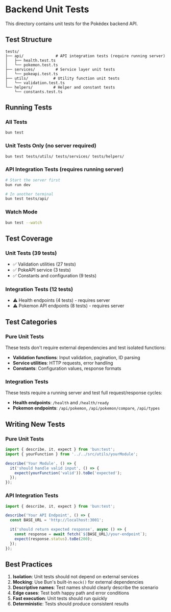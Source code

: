 # Backend Unit Tests

This directory contains unit tests for the Pokédex backend API.

## Test Structure

```
tests/
├── api/              # API integration tests (require running server)
│   ├── health.test.ts
│   └── pokemon.test.ts
├── services/         # Service layer unit tests
│   └── pokeapi.test.ts
├── utils/           # Utility function unit tests
│   └── validation.test.ts
└── helpers/         # Helper and constant tests
    └── constants.test.ts
```

## Running Tests

### All Tests
```bash
bun test
```

### Unit Tests Only (no server required)
```bash
bun test tests/utils/ tests/services/ tests/helpers/
```

### API Integration Tests (requires running server)
```bash
# Start the server first
bun run dev

# In another terminal
bun test tests/api/
```

### Watch Mode
```bash
bun test --watch
```

## Test Coverage

### Unit Tests (39 tests)
- ✅ Validation utilities (27 tests)
- ✅ PokeAPI service (3 tests)
- ✅ Constants and configuration (9 tests)

### Integration Tests (12 tests)
- ⚠️ Health endpoints (4 tests) - requires server
- ⚠️ Pokemon API endpoints (8 tests) - requires server

## Test Categories

### Pure Unit Tests
These tests don't require external dependencies and test isolated functions:
- **Validation functions**: Input validation, pagination, ID parsing
- **Service utilities**: HTTP requests, error handling
- **Constants**: Configuration values, response formats

### Integration Tests
These tests require a running server and test full request/response cycles:
- **Health endpoints**: `/health` and `/health/ready`
- **Pokemon endpoints**: `/api/pokemon`, `/api/pokemon/compare`, `/api/types`

## Writing New Tests

### Pure Unit Tests
```typescript
import { describe, it, expect } from 'bun:test';
import { yourFunction } from '../../src/utils/yourModule';

describe('Your Module', () => {
  it('should handle valid input', () => {
    expect(yourFunction('valid')).toBe('expected');
  });
});
```

### API Integration Tests
```typescript
import { describe, it, expect } from 'bun:test';

describe('Your API Endpoint', () => {
  const BASE_URL = 'http://localhost:3001';

  it('should return expected response', async () => {
    const response = await fetch(`${BASE_URL}/your-endpoint`);
    expect(response.status).toBe(200);
  });
});
```

## Best Practices

1. **Isolation**: Unit tests should not depend on external services
2. **Mocking**: Use Bun's built-in `mock()` for external dependencies
3. **Descriptive names**: Test names should clearly describe the scenario
4. **Edge cases**: Test both happy path and error conditions
5. **Fast execution**: Unit tests should run quickly
6. **Deterministic**: Tests should produce consistent results